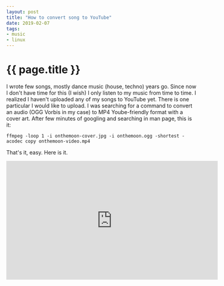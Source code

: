 ```yaml
---
layout: post
title: "How to convert song to YouTube"
date: 2019-02-07
tags:
- music
- linux
---
```

{{ page.title }}
================

I wrote few songs, mostly dance music (house, techno) years go. Since now I don't have time for this (I wish) I only listen to my music from time to time. I realized I haven't uploaded any of my songs to YouTube yet. There is one particular I would like to upload. I was searching for a command to convert an audio (OGG Vorbis in my case) to MP4 Yoube-friendly format with a cover art. After few minutes of googling and searching in man page, this is it:

    ffmpeg -loop 1 -i onthemoon-cover.jpg -i onthemoon.ogg -shortest -acodec copy onthemoon-video.mp4

That's it, easy. Here is it.

<div><iframe width="560" height="315" src="https://www.youtube-nocookie.com/embed/I6qKn1AYN-Q" frameborder="0" allow="accelerometer; autoplay; encrypted-media; gyroscope; picture-in-picture" allowfullscreen></iframe></div>
